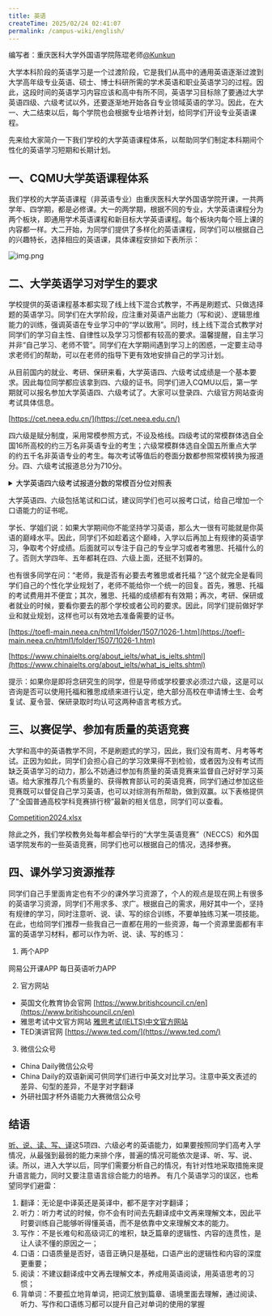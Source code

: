 ```yaml
---
title: 英语
createTime: 2025/02/24 02:41:07
permalink: /campus-wiki/english/
---
```


编写者：重庆医科大学外国语学院陈琨老师[@Kunkun](/friends/persons/)

大学本科阶段的英语学习是一个过渡阶段，它是我们从高中的通用英语逐渐过渡到大学高年级专业英语、硕士、博士科研所需的学术英语和职业英语学习的过程。因此，这段时间的英语学习内容应该和高中有所不同，英语学习目标除了要通过大学英语四级、六级考试以外，还要逐渐地开始各自专业领域英语的学习。因此，在大一、大二结束以后，每个学院也会根据专业培养计划，给同学们开设专业英语课程。

先来给大家简介一下我们学校的大学英语课程体系，以帮助同学们制定本科期间个性化的英语学习短期和长期计划。

## 一、CQMU大学英语课程体系

我们学校的大学英语课程（非英语专业）由重庆医科大学外国语学院开课，一共两学年、四学期，都是必修课。大一的两学期，根据不同的专业，大学英语课程分为两个板块，即通用学术英语课程和新目标大学英语课程。每个板块内每个班上课的内容都一样。大二开始，为同学们提供了多样化的英语课程，同学们可以根据自己的兴趣特长，选择相应的英语课，具体课程安排如下表所示：

![img.png](/src/english-table.png)

## 二、大学英语学习对学生的要求

学校提供的英语课程基本都实现了线上线下混合式教学，不再是刷题式、只做选择题的英语学习。同学们在大学阶段，应注重对英语产出能力（写和说）、逻辑思维能力的训练，强调英语在专业学习中的“学以致用”。同时，线上线下混合式教学对同学们的学习自主性、自律性以及学习习惯都有较高的要求。温馨提醒，自主学习并非“自己学习、老师不管”。同学们在大学期间遇到学习上的困惑，一定要主动寻求老师们的帮助，可以在老师的指导下更有效地安排自己的学习计划。

从目前国内的就业、考研、保研来看，大学英语四、六级考试成绩是一个基本要求。因此每位同学都应该拿到四、六级的证书。同学们进入CQMU以后，第一学期就可以报名参加大学英语四、六级考试了。大家可以登录四、六级官方网站查询考试具体信息。

[https://cet.neea.edu.cn/](https://cet.neea.edu.cn/)

四六级是赋分制度，采用常模参照方式，不设及格线。四级考试的常模群体选自全国16所高校的约三万名非英语专业的考生；六级常模群体选自全国五所重点大学的约五千名非英语专业的考生。每次考试等值后的卷面分数都参照常模转换为报道分。四、六级考试报道总分为710分。



<details class="lake-collapse"><summary id="u7bcfc255"><span class="ne-text" style="color: rgb(0, 0, 0); font-size: 14px">大学英语四六级考试报道分数的常模百分位对照表</span></summary><div id="Incst" class="ne-bookmark"><a href="https://cet.neea.edu.cn/html1/folder/19081/5124-1.htm" target="_blank">https://cet.neea.edu.cn/html1/folder/19081/5124-1.htm</a></div></details>

大学英语四、六级包括笔试和口试，建议同学们也可以报考口试，给自己增加一个口语能力的证书呢。

学长、学姐们说：如果大学期间你不能坚持学习英语，那么大一很有可能就是你英语的巅峰水平。因此，同学们不如趁着这个巅峰，入学以后再加上有规律的英语学习，争取考个好成绩。后面就可以专注于自己的专业学习或者考雅思、托福什么的了。否则大学四年、五年都耗在四、六级上面，还挺不划算的。

也有很多同学在问：“老师，我是否有必要去考雅思或者托福？”这个就完全是看同学们自己的个性化学业规划了，老师不能给你一个统一的回复。首先，雅思、托福的考试费用并不便宜；其次，雅思、托福的成绩都有有效期；再次，考研、保研或者就业的时候，要看你要去的那个学校或者公司的要求。因此，同学们提前做好学业和就业规划，这样也可以有效地去准备需要的证书。

[https://toefl-main.neea.cn/html1/folder/1507/1026-1.htm](https://toefl-main.neea.cn/html1/folder/1507/1026-1.htm)

[https://www.chinaielts.org/about_ielts/what_is_ielts.shtml](https://www.chinaielts.org/about_ielts/what_is_ielts.shtml)

提示：如果你是即将念研究生的同学，但是导师或学校要求必须过六级，这是可以咨询是否可以使用托福和雅思成绩来进行认定，绝大部分高校在申请博士生、会考复试、夏令营、保研录取时均认可这两种语言考核方式。

## 三、以赛促学、参加有质量的英语竞赛

大学和高中的英语教学不同，不是刷题式的学习，因此，我们没有周考、月考等考试。正因为如此，同学们会担心自己的学习效果得不到检验，或者因为没有考试而缺乏英语学习的动力，那么不妨通过参加有质量的英语竞赛来监督自己好好学习英语。给大家推荐几个有质量的、获得教育部认可的英语竞赛，同学们通过参加这些竞赛既可以督促自己学习英语，也可以对综测有所帮助，做到双赢。以下表格提供了“全国普通高校学科竞赛排行榜”最新的相关信息，同学们可以查看。

[Competition2024.xlsx](https://www.yuque.com/attachments/yuque/0/2024/xlsx/48047407/1726258006322-78cf5331-f680-4fcd-b728-559227f1fd62.xlsx)

除此之外，我们学校教务处每年都会举行的“大学生英语竞赛”（NECCS）和外国语学院发布的一些英语竞赛，同学们也可以根据自己的情况，选择参赛。

## 四、课外学习资源推荐

同学们自己手里面肯定也有不少的课外学习资源了，个人的观点是现在网上有很多的英语学习资源，同学们不用求多、求广。根据自己的需求，用好其中一个，坚持有规律的学习，同时注意听、说、读、写的综合训练，不要单独练习某一项技能。
在此，也给同学们推荐一些我自己一直都在用的一些资源，每一个资源里面都有丰富的英语学习材料，都可以作为听、说、读、写的练习：

1. 两个APP

网易公开课APP
每日英语听力APP

2. 官方网站

- 英国文化教育协会官网  [https://www.britishcouncil.cn/en](https://www.britishcouncil.cn/en)
- 雅思考试中文官方网站  [雅思考试(IELTS)中文官方网站](https://www.chinaielts.org/)
- TED演讲官网 [https://www.ted.com/](https://www.ted.com/)

3. 微信公众号

- China Daily微信公众号
- China Daily的双语新闻可供同学们进行中英文对比学习。注意中英文表述的差异、句型的差异，不是字对字翻译
- 外研社国才杯外语能力大赛微信公众号

## 结语

<u>听、说、读、写、译</u>这5项四、六级必考的英语能力，如果要按照同学们高考入学情况，从最强到最弱的能力来排个序，普遍的情况可能依次是译、听、写、说、读。所以，进入大学以后，同学们需要分析自己的情况，有针对性地采取措施来提升语言能力，同时又要注意语言综合能力的培养。
有几个英语学习的误区，也希望同学们避雷：

1. 翻译：无论是中译英还是英译中，都不是字对字翻译；
2. 听力：听力考试的时候，你不会有时间去先翻译成中文再来理解文本，因此平时要训练自己能够听得懂英语，而不是依靠中文来理解文本的能力。
3. 写作：不是长难句和高级词汇的堆积，缺乏篇章的逻辑性、内容的连贯性，是让人读不懂的原因之一；
4. 口语：口语质量是否好，语音正确只是基础，口语产出的逻辑性和内容的深度更重要；
5. 阅读：不建议翻译成中文再去理解文本，养成用英语阅读，用英语思考的习惯；
6. 背单词：不要孤立地背单词，把词汇放到篇章、语境里面去理解，通过阅读、听力、写作和口语练习都可以提升自己对单词的使用的掌握